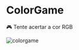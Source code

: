 # ColorGame
:video_game: Tente acertar a cor RGB

![colorgame](https://user-images.githubusercontent.com/11372312/28555788-823ffdc2-70d8-11e7-8879-8f1da6bf156a.gif)

